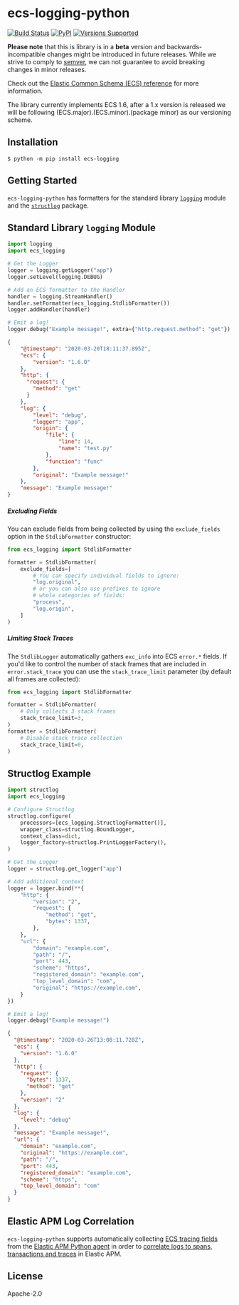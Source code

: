 # ecs-logging-python

[![Build Status](https://apm-ci.elastic.co/job/apm-agent-python/job/ecs-logging-python-mbp/job/master/badge/icon)](https://apm-ci.elastic.co/blue/organizations/jenkins/apm-agent-python%2Fecs-logging-python-mbp/branches)
[![PyPI](https://img.shields.io/pypi/v/ecs-logging)](https://pypi.org/project/ecs-logging)
[![Versions Supported](https://img.shields.io/pypi/pyversions/ecs-logging)](https://pypi.org/project/ecs-logging)

**Please note** that this is library is in a **beta** version and backwards-incompatible
changes might be introduced in future releases. While we strive to comply to
[semver](https://semver.org), we can not guarantee to avoid breaking changes in minor releases.

Check out the [Elastic Common Schema (ECS) reference](https://www.elastic.co/guide/en/ecs/current/index.html)
for more information.

The library currently implements ECS 1.6, after a 1.x version is released
we will be following (ECS.major).(ECS.minor).(package minor) as our versioning scheme.

## Installation

```console
$ python -m pip install ecs-logging
```

## Getting Started

`ecs-logging-python` has formatters for the standard library
[`logging`](https://docs.python.org/3/library/logging.html) module
and the [`structlog`](https://www.structlog.org/en/stable/) package.

## Standard Library `logging` Module

```python
import logging
import ecs_logging

# Get the Logger
logger = logging.getLogger("app")
logger.setLevel(logging.DEBUG)

# Add an ECS formatter to the Handler
handler = logging.StreamHandler()
handler.setFormatter(ecs_logging.StdlibFormatter())
logger.addHandler(handler)

# Emit a log!
logger.debug("Example message!", extra={"http.request.method": "get"})
```
```json
{
    "@timestamp": "2020-03-20T18:11:37.895Z",
    "ecs": {
        "version": "1.6.0"
    },
    "http": {
      "request": {
        "method": "get"
      }
    },
    "log": {
        "level": "debug",
        "logger": "app",
        "origin": {
            "file": {
                "line": 14,
                "name": "test.py"
            },
            "function": "func"
        },
        "original": "Example message!"
    },
    "message": "Example message!"
}
```

##### Excluding Fields

You can exclude fields from being collected by using the `exclude_fields` option
in the `StdlibFormatter` constructor:

```python
from ecs_logging import StdlibFormatter

formatter = StdlibFormatter(
    exclude_fields=[
        # You can specify individual fields to ignore:
        "log.original",
        # or you can also use prefixes to ignore
        # whole categories of fields:
        "process",
        "log.origin",
    ]
)
```

##### Limiting Stack Traces

The `StdlibLogger` automatically gathers `exc_info` into ECS `error.*` fields.
If you'd like to control the number of stack frames that are included
in `error.stack_trace` you can use the `stack_trace_limit` parameter
(by default all frames are collected):

```python
from ecs_logging import StdlibFormatter

formatter = StdlibFormatter(
    # Only collects 3 stack frames
    stack_trace_limit=3,
)
formatter = StdlibFormatter(
    # Disable stack trace collection
    stack_trace_limit=0,
)
```

## Structlog Example

```python
import structlog
import ecs_logging

# Configure Structlog
structlog.configure(
    processors=[ecs_logging.StructlogFormatter()],
    wrapper_class=structlog.BoundLogger,
    context_class=dict,
    logger_factory=structlog.PrintLoggerFactory(),
)

# Get the Logger
logger = structlog.get_logger("app")

# Add additional context
logger = logger.bind(**{
    "http": {
        "version": "2",
        "request": {
            "method": "get",
            "bytes": 1337,
        },
    },
    "url": {
        "domain": "example.com",
        "path": "/",
        "port": 443,
        "scheme": "https",
        "registered_domain": "example.com",
        "top_level_domain": "com",
        "original": "https://example.com",
    }
})

# Emit a log!
logger.debug("Example message!")
```
```json
{
  "@timestamp": "2020-03-26T13:08:11.728Z",
  "ecs": {
    "version": "1.6.0"
  },
  "http": {
    "request": {
      "bytes": 1337,
      "method": "get"
    },
    "version": "2"
  },
  "log": {
    "level": "debug"
  },
  "message": "Example message!",
  "url": {
    "domain": "example.com",
    "original": "https://example.com",
    "path": "/",
    "port": 443,
    "registered_domain": "example.com",
    "scheme": "https",
    "top_level_domain": "com"
  }
}
```

## Elastic APM Log Correlation

`ecs-logging-python` supports automatically collecting [ECS tracing fields](https://www.elastic.co/guide/en/ecs/master/ecs-tracing.html)
from the [Elastic APM Python agent](https://github.com/elastic/apm-agent-python) in order to
[correlate logs to spans, transactions and traces](https://www.elastic.co/guide/en/apm/agent/python/current/log-correlation.html) in Elastic APM.

## License

Apache-2.0
